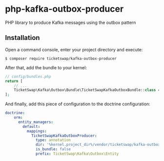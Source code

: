# php-kafka-outbox-producer

PHP library to produce Kafka messages using the outbox pattern

## Installation

Open a command console, enter your project directory and execute:

```console
$ composer require ticketswap/kafka-outbox-producer
```

After that, add the bundle to your kernel:

```php
// config/bundles.php
return [
    // ...
    TicketSwap\Kafka\Outbox\Bundle\TicketSwapKafkaOutboxBundle::class => ['all' => true],
];
```

And finally, add this piece of configuration to the doctrine configuration:
```yaml
doctrine:
    orm:
      entity_managers:
        default:
          mappings:
            TicketSwapKafkaOutboxProducer:
              type: annotation
              dir: '%kernel.project_dir%/vendor/ticketswap/kafka-outbox-producer/src/Entity'
              is_bundle: false
              prefix: TicketSwap\Kafka\Outbox\Entity
```
